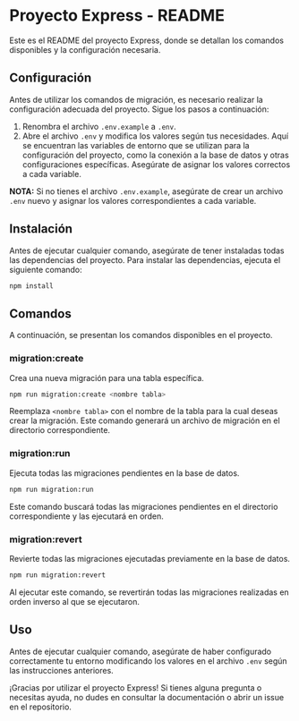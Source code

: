 # Proyecto Express - README

Este es el README del proyecto Express, donde se detallan los comandos disponibles y la configuración necesaria.

## Configuración

Antes de utilizar los comandos de migración, es necesario realizar la configuración adecuada del proyecto. Sigue los
pasos a continuación:

1. Renombra el archivo `.env.example` a `.env`.
2. Abre el archivo `.env` y modifica los valores según tus necesidades. Aquí se encuentran las variables de entorno que
   se utilizan para la configuración del proyecto, como la conexión a la base de datos y otras configuraciones
   específicas. Asegúrate de asignar los valores correctos a cada variable.

**NOTA:** Si no tienes el archivo `.env.example`, asegúrate de crear un archivo `.env` nuevo y asignar los valores
correspondientes a cada variable.

## Instalación

Antes de ejecutar cualquier comando, asegúrate de tener instaladas todas las dependencias del proyecto. Para instalar
las dependencias, ejecuta el siguiente comando:

```bash
npm install
```

## Comandos

A continuación, se presentan los comandos disponibles en el proyecto.

### migration:create

Crea una nueva migración para una tabla específica.

```bash
npm run migration:create <nombre tabla>
```


Reemplaza `<nombre tabla>` con el nombre de la tabla para la cual deseas crear la migración. Este comando generará un archivo de migración en el directorio correspondiente.

### migration:run

Ejecuta todas las migraciones pendientes en la base de datos.

```bash
npm run migration:run
```


Este comando buscará todas las migraciones pendientes en el directorio correspondiente y las ejecutará en orden.

### migration:revert

Revierte todas las migraciones ejecutadas previamente en la base de datos.


```bash
npm run migration:revert
```


Al ejecutar este comando, se revertirán todas las migraciones realizadas en orden inverso al que se ejecutaron.

## Uso

Antes de ejecutar cualquier comando, asegúrate de haber configurado correctamente tu entorno modificando los valores en el archivo `.env` según las instrucciones anteriores.

¡Gracias por utilizar el proyecto Express! Si tienes alguna pregunta o necesitas ayuda, no dudes en consultar la documentación o abrir un issue en el repositorio.

